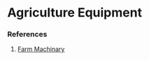 # Agriculture Equipment



### References
1. [Farm Machinary](https://techcrunch.com/2017/08/15/em3/)